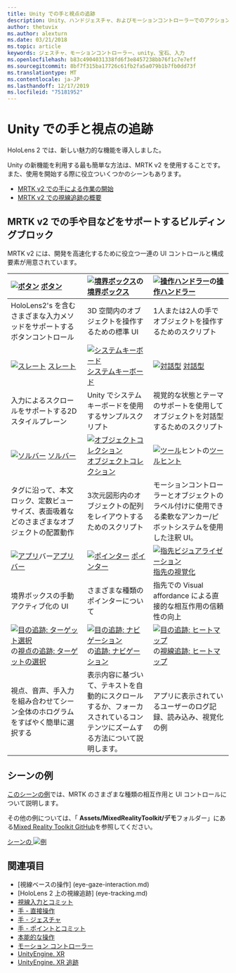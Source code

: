 ```yaml
---
title: Unity での手と視点の追跡
description: Unity、ハンドジェスチャ、およびモーションコントローラーでのアクションを実行するには、2つの主要な方法があります。
author: thetuvix
ms.author: alexturn
ms.date: 03/21/2018
ms.topic: article
keywords: ジェスチャ、モーションコントローラー、unity、宝石、入力
ms.openlocfilehash: b83c4904031338fd6f3e8457238bb76f1c7e7eff
ms.sourcegitcommit: 8bf7f315ba17726c61fb2fa5a079b1b7fb0dd73f
ms.translationtype: MT
ms.contentlocale: ja-JP
ms.lasthandoff: 12/17/2019
ms.locfileid: "75181952"
---
```

# <a name="articulated-hand-and-eye-tracking-in-unity"></a>Unity での手と視点の追跡

HoloLens 2 では、新しい魅力的な機能を導入しました。

Unity の新機能を利用する最も簡単な方法は、MRTK v2 を使用することです。 また、使用を開始する際に役立ついくつかのシーンもあります。

* [MRTK v2 での手による作業の開始](https://microsoft.github.io/MixedRealityToolkit-Unity/Documentation/Input/HandTracking.html)
* [MRTK v2 での視線追跡の概要](https://microsoft.github.io/MixedRealityToolkit-Unity/Documentation/EyeTracking/EyeTracking_Main.html)

## <a name="building-blocks-supporting-hands-eyes-and-others-in-mrtk-v2"></a>MRTK v2 での手や目などをサポートするビルディングブロック

MRTK v2 には、開発を高速化するために役立つ一連の UI コントロールと構成要素が用意されています。

|  [![ボタン](images/MRTK_Button_Main.png)](https://microsoft.github.io/MixedRealityToolkit-Unity/Documentation/README_Button.html) [ボタン](https://microsoft.github.io/MixedRealityToolkit-Unity/Documentation/README_Button.html) | [![境界ボックス](images/MRTK_BoundingBox_Main.png)](https://microsoft.github.io/MixedRealityToolkit-Unity/Documentation/README_BoundingBox.html)の[境界ボックス](https://microsoft.github.io/MixedRealityToolkit-Unity/Documentation/README_BoundingBox.html) | [![操作ハンドラー](images/MRTK_Manipulation_Main.png)](https://microsoft.github.io/MixedRealityToolkit-Unity/Documentation/README_ManipulationHandler.html)の[操作ハンドラー](https://microsoft.github.io/MixedRealityToolkit-Unity/Documentation/README_ManipulationHandler.html) |
|:--- | :--- | :--- |
| HoloLens2's を含むさまざまな入力メソッドをサポートするボタンコントロール | 3D 空間内のオブジェクトを操作するための標準 UI | 1人または2人の手でオブジェクトを操作するためのスクリプト |
|  [![スレート](images/MRTK_Slate_Main.png)](https://microsoft.github.io/MixedRealityToolkit-Unity/Documentation/README_Slate.html) [スレート](https://microsoft.github.io/MixedRealityToolkit-Unity/Documentation/README_Slate.html) | [![システムキーボード](images/MRTK_SystemKeyboard_Main.png)](https://microsoft.github.io/MixedRealityToolkit-Unity/Documentation/README_SystemKeyboard.html)[システムキーボード](https://microsoft.github.io/MixedRealityToolkit-Unity/Documentation/README_SystemKeyboard.html) | [![対話型](images/InteractableExamples.png)](https://microsoft.github.io/MixedRealityToolkit-Unity/Documentation/README_Interactable.html) [対話型](https://microsoft.github.io/MixedRealityToolkit-Unity/Documentation/README_Interactable.html) |
| 入力によるスクロールをサポートする2D スタイルプレーン | Unity でシステムキーボードを使用するサンプルスクリプト  | 視覚的な状態とテーマのサポートを使用してオブジェクトを対話型するためのスクリプト |
|  [![ソルバー](images/MRTK_Solver_Main.png)](https://microsoft.github.io/MixedRealityToolkit-Unity/Documentation/README_Solver.html) [ソルバー](https://microsoft.github.io/MixedRealityToolkit-Unity/Documentation/README_Solver.html) | [![オブジェクトコレクション](images/MRTK_ObjectCollection_Main.png)](https://microsoft.github.io/MixedRealityToolkit-Unity/Documentation/README_ManipulationHandler.html)[オブジェクトコレクション](https://microsoft.github.io/MixedRealityToolkit-Unity/Documentation/README_ManipulationHandler.html) | [![ツール](images/MRTK_Tooltip_Main.png)](https://microsoft.github.io/MixedRealityToolkit-Unity/Documentation/README_Tooltip.html)ヒントの[ツールヒント](https://microsoft.github.io/MixedRealityToolkit-Unity/Documentation/README_Tooltip.html) |
| タグに沿って、本文ロック、定数ビューサイズ、表面吸着などのさまざまなオブジェクトの配置動作 | 3次元図形内のオブジェクトの配列をレイアウトするためのスクリプト | モーションコントローラーとオブジェクトのラベル付けに使用できる柔軟なアンカー/ピボットシステムを使用した注釈 UI。 |
|  [![アプリ](images/MRTK_AppBar_Main.png)](https://microsoft.github.io/MixedRealityToolkit-Unity/Documentation/README_AppBar.html)バー[アプリバー](https://microsoft.github.io/MixedRealityToolkit-Unity/Documentation/README_AppBar.html) | [![ポインター](images/MRTK_Pointer_Main.png)](https://microsoft.github.io/MixedRealityToolkit-Unity/Documentation/Input/Pointers.html) [ポインター](https://microsoft.github.io/MixedRealityToolkit-Unity/Documentation/Input/Pointers.html) | [![指先ビジュアライゼーション](images/MRTK_FingertipVisualization_Main.png)](https://microsoft.github.io/MixedRealityToolkit-Unity/Documentation/README_FingertipVisualization.html)[指先の視覚化](https://microsoft.github.io/MixedRealityToolkit-Unity/Documentation/README_FingertipVisualization.html) |
| 境界ボックスの手動アクティブ化の UI | さまざまな種類のポインターについて | 指先での Visual affordance による直接的な相互作用の信頼性の向上 |
|  [![目の追跡: ターゲット選択](images/mrtk_et_targetselect.png)](https://microsoft.github.io/MixedRealityToolkit-Unity/Documentation/EyeTracking/EyeTracking_TargetSelection.html)の[視点の追跡: ターゲットの選択](https://microsoft.github.io/MixedRealityToolkit-Unity/Documentation/EyeTracking/EyeTracking_TargetSelection.html) | [![目の追跡: ナビゲーション](images/mrtk_et_navigation.png)](https://microsoft.github.io/MixedRealityToolkit-Unity/Documentation/EyeTracking/EyeTracking_Navigation.html)の[追跡: ナビゲーション](https://microsoft.github.io/MixedRealityToolkit-Unity/Documentation/EyeTracking/EyeTracking_Navigation.html) | [![目の追跡: ヒートマップ](images/mrtk_et_heatmaps.png)](https://microsoft.github.io/MixedRealityToolkit-Unity/Documentation/EyeTracking/EyeTracking_Visualization.html)の[視線追跡: ヒートマップ](https://microsoft.github.io/MixedRealityToolkit-Unity/Documentation/EyeTracking/EyeTracking_Visualization.html) |
| 視点、音声、手入力を組み合わせてシーン全体のホログラムをすばやく簡単に選択する | 表示内容に基づいて、テキストを自動的にスクロールするか、フォーカスされているコンテンツにズームする方法について説明します。| アプリに表示されているユーザーのログ記録、読み込み、視覚化の例 |

## <a name="example-scenes"></a>シーンの例

[このシーンの例](https://microsoft.github.io/MixedRealityToolkit-Unity/Documentation/README_HandInteractionExamples.html)では、MRTK のさまざまな種類の相互作用と UI コントロールについて説明します。

その他の例については、「 **Assets/MixedRealityToolkit/デモ**フォルダー」にある[Mixed Reality Toolkit GitHub](https://github.com/Microsoft/MixedRealityToolkit-Unity)を参照してください。

[シーンの ![例](images/MRTK_Examples.png)](https://microsoft.github.io/MixedRealityToolkit-Unity/Documentation/README_HandInteractionExamples.html)

## <a name="see-also"></a>関連項目

* [視線ベースの操作] (eye-gaze-interaction.md)
* [HoloLens 2 上の視線追跡] (eye-tracking.md)
* [視線入力とコミット](gaze-and-commit.md)
* [手 - 直接操作](direct-manipulation.md)
* [手 - ジェスチャ](gaze-and-commit.md#composite-gestures)
* [手 - ポイントとコミット](point-and-commit.md)
* [本能的な操作](interaction-fundamentals.md)
* [モーション コントローラー](motion-controllers.md)
* [UnityEngine. XR](https://docs.unity3d.com/ScriptReference/XR.WSA.Input.InteractionManager.html)
* [UnityEngine. XR 追跡](https://docs.unity3d.com/ScriptReference/XR.InputTracking.html)
